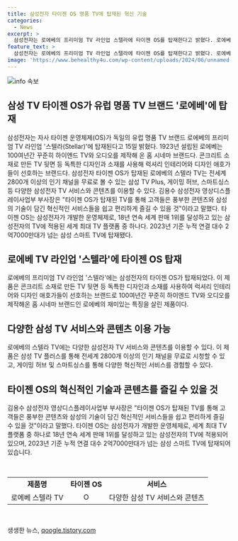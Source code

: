 ```yaml
---
title: 삼성전자 타이젠 OS 명품 TV에 탑재된 혁신 기술
categories:
  - News
excerpt: >
  삼성전자는 로에베의 프리미엄 TV 라인업 스텔라에 타이젠 OS를 탑재한다고 밝혔다. 로에베는 100년 이상 하이엔드 TV와 오디오 브랜드로, 콘크리트 소재 및 독특한 디자인을 통해 럭셔리 인테리어와 디자인 애호가들에게 선호받는다. 타이젠 OS가 탑재된 스텔라 TV는 삼성 TV 플러스와 게이밍 허브 등 다양한 서비스와 콘텐츠 이용이 가능하며, 삼성전자는 이를 통해 고객들이 혁신적인 서비스를 더 편리하게 즐길 것으로 기대된다.
feature_text: >
  삼성전자는 로에베의 프리미엄 TV 라인업 스텔라에 타이젠 OS를 탑재한다고 밝혔다. 로에베는 100년 이상 하이엔드 TV와 오디오 브랜드로, 콘크리트 소재 및 독특한 디자인을 통해 럭셔리 인테리어와 디자인 애호가들에게 선호받는다. 타이젠 OS가 탑재된 스텔라 TV는 삼성 TV 플러스와 게이밍 허브 등 다양한 서비스와 콘텐츠 이용이 가능하며, 삼성전자는 이를 통해 고객들이 혁신적인 서비스를 더 편리하게 즐길 것으로 기대된다.
image: 'https://www.behealthy4u.com/wp-content/uploads/2024/06/unnamed-file.png'
---
```


<p><img src="https://www.behealthy4u.com/wp-content/uploads/2024/06/unnamed-file.png" alt="info 속보" /></p>

<h2 data-ke-size="size26">삼성 TV 타이젠 OS가 유럽 명품 TV 브랜드 '로에베'에 탑재</h2>

<p data-ke-size="size16">삼성전자는 자사 타이젠 운영체제(OS)가 독일의 유럽 명품 TV 브랜드 로에베의 프리미엄 TV 라인업 '스텔라(Stellar)'에 탑재된다고 15일 밝혔다. 1923년 설립된 로에베는 100여년간 꾸준히 하이엔드 TV와 오디오를 제작해 온 홈 시네마 브랜드다. 콘크리트 소재로 만든 TV 뒷면 등 독특한 디자인과 소재를 사용해 럭셔리 인테리어와 디자인 애호가들이 선호하는 브랜드다. 삼성전자 타이젠 OS가 탑재된 로에베의 스텔라 TV는 전세계 2800개 이상의 인기 채널을 무료로 볼 수 있는 삼성 TV Plus, 게이밍 허브, 스마트싱스 등 다양한 삼성전자 TV 서비스와 콘텐츠를 이용할 수 있다. 김용수 삼성전자 영상디스플레이사업부 부사장은 "타이젠 OS가 탑재된 TV를 통해 고객들은 풍부한 콘텐츠와 삼성의 기술이 담긴 혁신적인 서비스들을 쉽고 편리하게 즐길 수 있을 것"이라고 말했다. 타이젠 OS는 삼성전자가 개발한 운영체제로, 18년 연속 세계 판매 1위를 달성하고 있는 삼성전자의 TV에 적용된 세계 최대 TV 플랫폼 중 하나다. 2023년 기준 누적 연결 대수 2억7000만대가 넘는 삼성 스마트 TV에 탑재됐다.</p>

<h2 data-ke-size="size24">로에베 TV 라인업 '스텔라'에 타이젠 OS 탑재</h2>

<p data-ke-size="size16">로에베의 프리미엄 TV 라인업 '스텔라'에는 삼성전자의 타이젠 OS가 탑재되었다. 이 제품은 콘크리트 소재로 만든 TV 뒷면 등 독특한 디자인과 소재를 사용하여 럭셔리 인테리어와 디자인 애호가들이 선호하는 브랜드로 100여년간 꾸준히 하이엔드 TV와 오디오를 제작해온 홈 시네마 브랜드인 로에베의 재미있는 특징을 살린 제품이다.</p>

<h2 data-ke-size="size24">다양한 삼성 TV 서비스와 콘텐츠 이용 가능</h2>

<p data-ke-size="size16">로에베의 스텔라 TV에는 다양한 삼성전자 TV 서비스와 콘텐츠를 이용할 수 있다. 이 제품은 삼성 TV 플러스를 통해 전세계 2800개 이상의 인기 채널을 무료로 시청할 수 있고, 게이밍 허브 및 스마트싱스를 통해 다양한 혁신적인 서비스를 경험할 수 있다.</p>

<h2 data-ke-size="size24">타이젠 OS의 혁신적인 기술과 콘텐츠를 즐길 수 있을 것</h2>

<p data-ke-size="size16">김용수 삼성전자 영상디스플레이사업부 부사장은 "타이젠 OS가 탑재된 TV를 통해 고객들은 풍부한 콘텐츠와 삼성의 기술이 담긴 혁신적인 서비스들을 쉽고 편리하게 즐길 수 있을 것"이라고 말했다. 타이젠 OS는 삼성전자가 개발한 운영체제로, 세계 최대 TV 플랫폼 중 하나로 18년 연속 세계 판매 1위를 달성하고 있는 삼성전자의 TV에 적용되어 있으며, 2023년 기준 누적 연결 대수 2억7000만대가 넘는 삼성 스마트 TV에 탑재되어 있습니다.</p>

<p data-ke-size="size16">&nbsp;</p>

<table>
<tbody>
<tr>
<td style="text-align: center; height: 17px;"><b>제품명</b></td>
<td style="text-align: center; height: 17px;"><b>타이젠 OS</b></td>
<td style="text-align: center; height: 17px;"><b>서비스</b></td>
</tr>
<tr>
<td style="text-align: center; height: 17px;">로에베 스텔라 TV</td>
<td style="text-align: center; height: 17px;">O</td>
<td style="text-align: center; height: 17px;">다양한 삼성 TV 서비스와 콘텐츠</td>
</tr>
</tbody>
</table>

<p data-ke-size="size16">&nbsp;</p>
생생한 뉴스, <a href="https://qoogle.tistory.com" rel="dofollow">qoogle.tistory.com</a>



